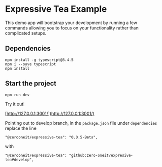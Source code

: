 # Expressive Tea Example

This demo app will bootstrap your development by running a few commands allowing you to focus on your functionality rather than complicated setups.

## Dependencies

```
npm install -g typescript@3.4.5
npm i --save typescript
npm install
```

## Start the project

```
npm run dev
```

Try it out!
 
[http://127.0.0.1:3001/](http://127.0.0.1:3001/)

Pointing out to develop branch, in the `package.json` file under `dependencies` replace the line
```
"@zerooneit/expressive-tea": "0.0.5-Beta",
```

with
```
"@zerooneit/expressive-tea": "github:zero-oneit/expresive-tea#develop",
```